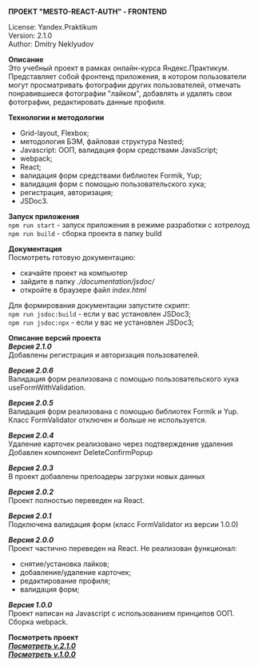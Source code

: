 **ПРОЕКТ "MESTO-REACT-AUTH" - FRONTEND**

License: Yandex.Praktikum<br>
Version: 2.1.0<br>
Author: Dmitry Neklyudov<br>

**Описание**<br>
Это учебный проект в рамках онлайн-курса Яндекс.Практикум. 
Представляет собой фронтенд приложения, в котором пользователи могут просматривать фотографии других пользователей, отмечать понравившиеся фотографии "лайком", добавлять и удалять свои фотографии, редактировать данные профиля.

**Технологии и методологии**<br>
- Grid-layout, Flexbox;
- методология БЭМ, файловая структура Nested;
- Javascript: ООП, валидация форм средствами JavaScript;
- webpack;
- React;
- валидация форм средствами библиотек Formik, Yup;
- валидация форм с помощью пользовательского хука;
- регистрация, авторизация;
- JSDoc3.

**Запуск приложения**      
`npm run start` - запуск приложения в режиме разработки с хотрелоуд     
`npm run build` -  сборка проекта в папку build 

**Документация**<br>
Посмотреть готовую документацию:<br>
 - скачайте проект на компьютер<br>
 - зайдите в папку *./documentation/jsdoc/*<br>
 - откройте в браузере файл *index.html*<br>   

Для формирования документации запустите скрипт:      
`npm run jsdoc:build` - если у вас установлен JSDoc3;     
`npm run jsdoc:npx` - если у вас не установлен JSDoc3;
 
**Описание версий проекта**     
***Версия 2.1.0***      
Добавлены регистрация и авторизация пользователей.      

***Версия 2.0.6***       
Валидация форм реализована с помощью пользовательского хука useFormWithValidation.

***Версия 2.0.5***<br>
Валидация форм реализована с помощью библиотек Formik и Yup.<br>
Класс FormValidator отключен и больше не используется.

***Версия 2.0.4***<br>
Удаление карточек реализовано через подтверждение удаления<br>
Добавлен компонент DeleteConfirmPopup

***Версия 2.0.3***<br>
В проект добавлены прелоадеры загрузки новых данных

***Версия 2.0.2***<br>
Проект полностью переведен на React.

***Версия 2.0.1***<br>
Подключена валидация форм (класс FormValidator из версии 1.0.0)

***Версия 2.0.0***<br>
Проект частично переведен на React.
Не реализован функционал:<br>
 - снятие/установка лайков;
 - добавление/удаление карточек;
 - редактирование профиля;
 - валидация форм;

 ***Версия 1.0.0***<br>
 Проект написан на Javascript с использованием принципов ООП.<br>
 Cборка webpack.

 **Посмотреть проект**<br>
 <a href="https://dnwd843.github.io/react-mesto-auth/">***Посмотреть v.2.1.0***</a><br>
 <a href="http://dnwd843.github.io/mesto/">***Посмотреть v.1.0.0***</a>
